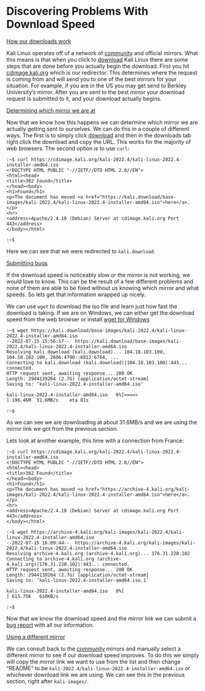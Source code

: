# Discovering Problems With Download Speed

[How our downloads work](broken-reference)

Kali Linux operates off of a network of [community](https://www.kali.org/docs/community/kali-linux-mirrors/) and official mirrors. What this means is that when you click to [download](https://www.kali.org/get-kali/) Kali Linux there are some steps that are done before you actually begin the download. First you hit [cdimage.kali.org](http://cdimage.kali.org/README.mirrorlist) which is our redirector. This determines where the request is coming from and will send you to one of the best mirrors for your situation. For example, if you are in the US you may get send to Berkley University’s mirror. After you are sent to the best mirror your download request is submitted to it, and your download actually begins.

[Determining which mirror we are at](broken-reference)

Now that we know how this happens we can determine which mirror we are actually getting sent to ourselves. We can do this in a couple of different ways. The first is to simply click [download](https://www.kali.org/get-kali/) and then in the downloads tab right click the download and copy the URL. This works for the majority of web browsers. The second option is to use `curl`:

```
:~$ curl https://cdimage.kali.org/kali-2022.4/kali-linux-2022.4-installer-amd64.iso
<!DOCTYPE HTML PUBLIC "-//IETF//DTD HTML 2.0//EN">
<html><head>
<title>302 Found</title>
</head><body>
<h1>Found</h1>
<p>The document has moved <a href="https://kali.download/base-images/kali-2022.4/kali-linux-2022.4-installer-amd64.iso">here</a>.</p>
<hr>
<address>Apache/2.4.10 (Debian) Server at cdimage.kali.org Port 443</address>
</body></html>

:~$
```

Here we can see that we were redirected to `kali.download`.

[Submitting bugs](broken-reference)

If the download speed is noticeably slow or the mirror is not working, we would love to know. This can be the result of a few different problems and none of them are able to be fixed without us knowing which mirror and what speeds. So lets get that information wrapped up nicely.

We can use `wget` to download the iso file and learn just how fast the download is taking. If we are on Windows, we can either get the download speed from the web browser or install [wget for Windows](https://medium.com/nerd-for-tech/using-wget-command-in-windows-10-environment-d766b8f526e9)

```
:~$ wget https://kali.download/base-images/kali-2022.4/kali-linux-2022.4-installer-amd64.iso
--2022-07-15 15:56:17--  https://kali.download/base-images/kali-2022.4/kali-linux-2022.4-installer-amd64.iso
Resolving kali.download (kali.download)... 104.18.103.100, 104.18.102.100, 2606:4700::6812:6764, ...
Connecting to kali.download (kali.download)|104.18.103.100|:443... connected.
HTTP request sent, awaiting response... 200 OK
Length: 2944139264 (2.7G) [application/octet-stream]
Saving to: ‘kali-linux-2022.4-installer-amd64.iso’

kali-linux-2022.4-installer-amd64.iso   6%[====>                                                                     ] 196.46M  31.6MB/s    eta 81s

:~$
```

As we can see we are downloading at about 31.6MB/s and we are using the mirror link we got from the previous section.

Lets look at another example, this time with a connection from France:

```
:~$ curl https://cdimage.kali.org/kali-2022.4/kali-linux-2022.4-installer-amd64.iso
<!DOCTYPE HTML PUBLIC "-//IETF//DTD HTML 2.0//EN">
<html><head>
<title>302 Found</title>
</head><body>
<h1>Found</h1>
<p>The document has moved <a href="https://archive-4.kali.org/kali-images/kali-2022.4/kali-linux-2022.4-installer-amd64.iso">here</a>.</p>
<hr>
<address>Apache/2.4.10 (Debian) Server at cdimage.kali.org Port 443</address>
</body></html>

:~$ wget https://archive-4.kali.org/kali-images/kali-2022.4/kali-linux-2022.4-installer-amd64.iso
--2022-07-15 16:09:44--  https://archive-4.kali.org/kali-images/kali-2022.4/kali-linux-2022.4-installer-amd64.iso
Resolving archive-4.kali.org (archive-4.kali.org)... 176.31.228.102
Connecting to archive-4.kali.org (archive-4.kali.org)|176.31.228.102|:443... connected.
HTTP request sent, awaiting response... 200 OK
Length: 2944139264 (2.7G) [application/octet-stream]
Saving to: ‘kali-linux-2022.4-installer-amd64.iso.1’

kali-linux-2022.4-installer-amd64.iso   0%[                                                                          ] 615.75K   610KB/s

:~$
```

Now that we know the download speed and the mirror link we can submit a [bug report](https://www.kali.org/docs/community/submitting-issues-kali-bug-tracker/) with all our information.

[Using a different mirror](broken-reference)

We can consult back to the [community](https://www.kali.org/docs/community/kali-linux-mirrors/) mirrors and manually select a different mirror to see if our download speed improves. To do this we simply will copy the mirror link we want to use from the list and then change “README” to be `kali-2022.4/kali-linux-2022.4-installer-amd64.iso` or whichever download link we are using. We can see this in the previous section, right after `kali-images/`.
